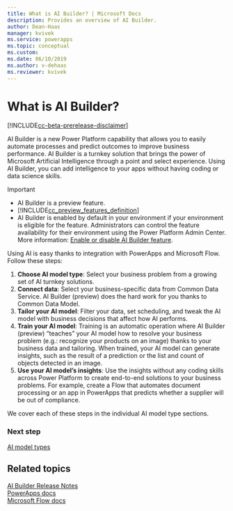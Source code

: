 ```yaml
---
title: What is AI Builder? | Microsoft Docs
description: Provides an overview of AI Builder.
author: Dean-Haas
manager: kvivek
ms.service: powerapps
ms.topic: conceptual
ms.custom: 
ms.date: 06/10/2019
ms.author: v-dehaas
ms.reviewer: kvivek
---
```


# What is AI Builder?

[!INCLUDE[cc-beta-prerelease-disclaimer](./includes/cc-beta-prerelease-disclaimer.md)]

AI Builder is a new Power Platform capability that allows you to easily automate processes and predict outcomes to improve business performance. AI Builder is a turnkey solution that brings the power of Microsoft Artificial Intelligence through a point and select experience. Using AI Builder, you can add intelligence to your apps without having coding or data science skills.

> [!IMPORTANT]
> - AI Builder is a preview feature.
> - [!INCLUDE[cc_preview_features_definition](./includes/cc-preview-features-definition.md)]
> - AI Builder is enabled by default in your environment if your environment is eligible for the feature. Administrators can control the feature availability for their environment using the Power Platform Admin Center. More information: [Enable or disable AI Builder feature](administer-ai-builder.md#enable-or-disable-ai-builder-feature).

Using AI is easy thanks to integration with PowerApps and Microsoft Flow. Follow these steps: 
1. **Choose AI model type**: Select your business problem from a growing set of AI turnkey solutions. 
1. **Connect data**: Select your business-specific data from Common Data Service. AI Builder (preview) does the hard work for you thanks to Common Data Model. 
1. **Tailor your AI model**: Filter your data, set scheduling, and tweak the AI model with business decisions that affect how AI performs. 
1. **Train your AI model**: Training is an automatic operation where AI Builder (preview) “teaches” your AI model how to resolve your business problem (e.g.: recognize your products on an image) thanks to your business data and tailoring. When trained, your AI model can generate insights, such as the result of a prediction or the list and count of objects detected in an image. 
1. **Use your AI model’s insights**: Use the insights without any coding skills across Power Platform to create end-to-end solutions to your business problems.  For example, create a Flow that automates document processing or an app in PowerApps that predicts whether a supplier will be out of compliance. 

We  cover each of these steps in the individual AI model type sections.


### Next step
[AI model types](ai-model-types.md) 

## Related topics
[AI Builder Release Notes](/power-platform-release-notes/october19/ai-builder)<br/>
[PowerApps docs](https://docs.microsoft.com/powerapps/)<br/>
[Microsoft Flow docs](https://docs.microsoft.com/flow/getting-started)
